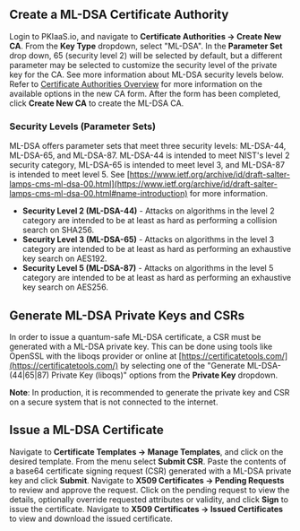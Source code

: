 ## Create a ML-DSA Certificate Authority
Login to PKIaaS.io, and navigate to **Certificate Authorities -> Create New CA**. From the **Key Type** dropdown, select "ML-DSA". In the **Parameter Set** drop down, 65 (security level 2) will be selected by default, but a different parameter may be selected to customize the security level of the private key for the CA. See more information about ML-DSA security levels below. Refer to [Certificate Authorities Overview](../certificate-authorities/overview.md) for more information on the available options in the new CA form. After the form has been completed, click **Create New CA** to create the ML-DSA CA.

### Security Levels (Parameter Sets)
ML-DSA offers parameter sets that meet three security levels: ML-DSA-44, ML-DSA-65, and ML-DSA-87. ML-DSA-44 is intended to meet NIST's level 2 security category, ML-DSA-65 is intended to meet level 3, and ML-DSA-87 is intended to meet level 5. See [https://www.ietf.org/archive/id/draft-salter-lamps-cms-ml-dsa-00.html](https://www.ietf.org/archive/id/draft-salter-lamps-cms-ml-dsa-00.html#name-introduction) for more information.

* **Security Level 2 (ML-DSA-44)** - Attacks on algorithms in the level 2 category are intended to be at least as hard as performing a collision search on SHA256.
* **Security Level 3 (ML-DSA-65)** - Attacks on algorithms in the level 3 category are intended to be at least as hard as performing an exhaustive key search on AES192.
* **Security Level 5 (ML-DSA-87)** - Attacks on algorithms in the level 5 category are intended to be at least as hard as performing an exhaustive key search on AES256.

## Generate ML-DSA Private Keys and CSRs
In order to issue a quantum-safe ML-DSA certificate, a CSR must be generated with a ML-DSA private key. This can be done using tools like OpenSSL with the liboqs provider or online at [https://certificatetools.com/](https://certificatetools.com/) by selecting one of the "Generate ML-DSA-(44|65|87) Private Key (liboqs)" options from the **Private Key** dropdown.

**Note**: In production, it is recommended to generate the private key and CSR on a secure system that is not connected to the internet.

## Issue a ML-DSA Certificate
Navigate to **Certificate Templates -> Manage Templates**, and click on the desired template. From the menu select **Submit CSR**. Paste the contents of a base64 certificate signing request (CSR) generated with a ML-DSA private key and click **Submit**. Navigate to **X509 Certificates -> Pending Requests** to review and approve the request. Click on the pending request to view the details, optionally override requested attributes or validity, and click **Sign** to issue the certificate. Navigate to **X509 Certificates -> Issued Certificates** to view and download the issued certificate.